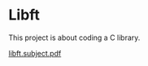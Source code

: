 # Libft
This project is about coding a C library.

[libft.subject.pdf](https://github.com/linhtng/Libft/files/10086456/libft.subject.pdf)
